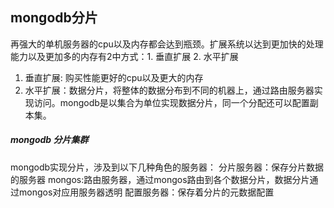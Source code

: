 ## mongodb分片

再强大的单机服务器的cpu以及内存都会达到瓶颈。扩展系统以达到更加快的处理能力以及更加多的内存有2中方式：1. 垂直扩展 2. 水平扩展

1. 垂直扩展: 购买性能更好的cpu以及更大的内存
2. 水平扩展：数据分片，将整体的数据分布到不同的机器上，通过路由服务器实现访问。mongodb是以集合为单位实现数据分片，同一个分配还可以配置副本集。

##### mongodb 分片集群
mongodb实现分片，涉及到以下几种角色的服务器：
分片服务器：保存分片数据的服务器
mongos:路由服务器，通过mongos路由到各个数据分片，数据分片通过mongos对应用服务器透明
配置服务器：保存着分片的元数据配置

